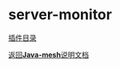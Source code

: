 # server-monitor

[插件目录](../../javamesh-samples/javamesh-server-monitor)

[定位 是什么]: todo
[功能 做什么]: todo
[使用方式 怎么做]: todo

[返回**Java-mesh**说明文档](../../README.md)
